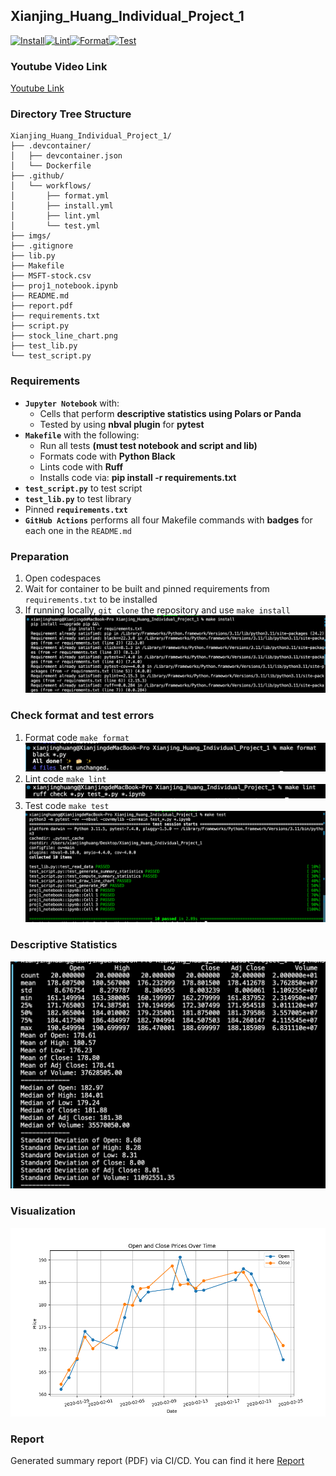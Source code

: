 ## Xianjing_Huang_Individual_Project_1
[![Install](https://github.com/nogibjj/Xianjing_Huang_Individual_Project_1/actions/workflows/install.yml/badge.svg)](https://github.com/nogibjj/Xianjing_Huang_Individual_Project_1/actions/workflows/install.yml)[![Lint](https://github.com/nogibjj/Xianjing_Huang_Individual_Project_1/actions/workflows/lint.yml/badge.svg)](https://github.com/nogibjj/Xianjing_Huang_Individual_Project_1/actions/workflows/lint.yml)[![Format](https://github.com/nogibjj/Xianjing_Huang_Individual_Project_1/actions/workflows/format.yml/badge.svg)](https://github.com/nogibjj/Xianjing_Huang_Individual_Project_1/actions/workflows/format.yml)[![Test](https://github.com/nogibjj/Xianjing_Huang_Individual_Project_1/actions/workflows/test.yml/badge.svg)](https://github.com/nogibjj/Xianjing_Huang_Individual_Project_1/actions/workflows/test.yml)

### Youtube Video Link
[Youtube Link](https://youtu.be/ad-qByfXmTE)

### Directory Tree Structure 
```
Xianjing_Huang_Individual_Project_1/
├── .devcontainer/
│   ├── devcontainer.json
│   └── Dockerfile
├── .github/
│   └── workflows/
│       ├── format.yml
│       ├── install.yml
│       ├── lint.yml
│       └── test.yml
├── imgs/
├── .gitignore
├── lib.py
├── Makefile
├── MSFT-stock.csv
├── proj1_notebook.ipynb
├── README.md
├── report.pdf
├── requirements.txt
├── script.py
├── stock_line_chart.png
├── test_lib.py
└── test_script.py
```

### Requirements
* __`Jupyter Notebook`__ with:
  - Cells that perform __descriptive statistics using Polars or Panda__
  - Tested by using __nbval plugin__ for __pytest__
* __`Makefile`__ with the following:
  - Run all tests __(must test notebook and script and lib)__
  - Formats code with __Python Black__
  - Lints code with __Ruff__
  - Installs code via:  __pip install -r requirements.txt__
*	__`test_script.py`__ to test script
*	__`test_lib.py`__ to test library
*	Pinned __`requirements.txt`__
*	__`GitHub Actions`__ performs all four Makefile commands with __badges__ for each one in the `README.md`

### Preparation 
1. Open codespaces 
2. Wait for container to be built and pinned requirements from `requirements.txt` to be installed 
3. If running locally, `git clone` the repository and use `make install`
![1](/imgs/001.png)

### Check format and test errors
1. Format code `make format`
![3](/imgs/003.png)
2. Lint code `make lint`
![4](/imgs/004.png)
3. Test code `make test`
![2](/imgs/002.png)

### Descriptive Statistics
![0](/imgs/000.png)

### Visualization
![5](/stock_line_chart.png)

### Report
Generated summary report (PDF) via CI/CD.
You can find it here [Report](/report.pdf)